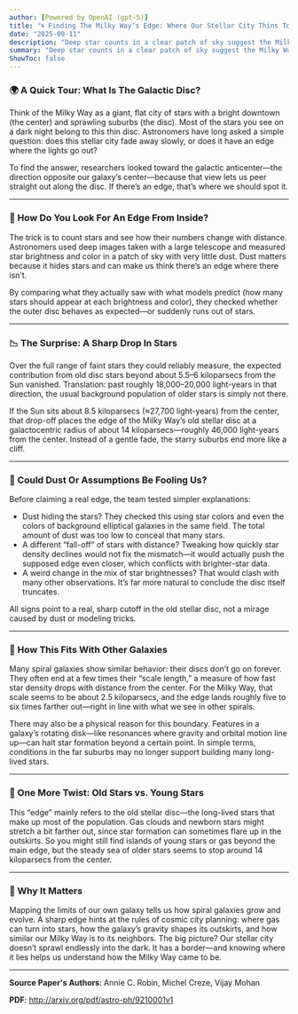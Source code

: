 ```yaml
---
author: [Powered by OpenAI (gpt-5)]
title: "🌀 Finding The Milky Way’s Edge: Where Our Stellar City Thins To Nothing"
date: "2025-09-11"
description: "Deep star counts in a clear patch of sky suggest the Milky Way’s old stellar disc ends more sharply than you might think"
summary: "Deep star counts in a clear patch of sky suggest the Milky Way’s old stellar disc ends more sharply than you might think"
ShowToc: false
---
```


### 🌍 A Quick Tour: What Is The Galactic Disc?

Think of the Milky Way as a giant, flat city of stars with a bright downtown (the center) and sprawling suburbs (the disc). Most of the stars you see on a dark night belong to this thin disc. Astronomers have long asked a simple question: does this stellar city fade away slowly, or does it have an edge where the lights go out?

To find the answer, researchers looked toward the galactic anticenter—the direction opposite our galaxy’s center—because that view lets us peer straight out along the disc. If there’s an edge, that’s where we should spot it.

---

### 🔭 How Do You Look For An Edge From Inside?

The trick is to count stars and see how their numbers change with distance. Astronomers used deep images taken with a large telescope and measured star brightness and color in a patch of sky with very little dust. Dust matters because it hides stars and can make us think there’s an edge where there isn’t.

By comparing what they actually saw with what models predict (how many stars should appear at each brightness and color), they checked whether the outer disc behaves as expected—or suddenly runs out of stars.

---

### 📉 The Surprise: A Sharp Drop In Stars

Over the full range of faint stars they could reliably measure, the expected contribution from old disc stars beyond about 5.5–6 kiloparsecs from the Sun vanished. Translation: past roughly 18,000–20,000 light-years in that direction, the usual background population of older stars is simply not there.

If the Sun sits about 8.5 kiloparsecs (≈27,700 light-years) from the center, that drop-off places the edge of the Milky Way’s old stellar disc at a galactocentric radius of about 14 kiloparsecs—roughly 46,000 light-years from the center. Instead of a gentle fade, the starry suburbs end more like a cliff.

---

### 🧪 Could Dust Or Assumptions Be Fooling Us?

Before claiming a real edge, the team tested simpler explanations:

- Dust hiding the stars? They checked this using star colors and even the colors of background elliptical galaxies in the same field. The total amount of dust was too low to conceal that many stars.
- A different “fall-off” of stars with distance? Tweaking how quickly star density declines would not fix the mismatch—it would actually push the supposed edge even closer, which conflicts with brighter-star data.
- A weird change in the mix of star brightnesses? That would clash with many other observations. It’s far more natural to conclude the disc itself truncates.

All signs point to a real, sharp cutoff in the old stellar disc, not a mirage caused by dust or modeling tricks.

---

### 🌌 How This Fits With Other Galaxies

Many spiral galaxies show similar behavior: their discs don’t go on forever. They often end at a few times their “scale length,” a measure of how fast star density drops with distance from the center. For the Milky Way, that scale seems to be about 2.5 kiloparsecs, and the edge lands roughly five to six times farther out—right in line with what we see in other spirals.

There may also be a physical reason for this boundary. Features in a galaxy’s rotating disk—like resonances where gravity and orbital motion line up—can halt star formation beyond a certain point. In simple terms, conditions in the far suburbs may no longer support building many long-lived stars.

---

### 🌟 One More Twist: Old Stars vs. Young Stars

This “edge” mainly refers to the old stellar disc—the long-lived stars that make up most of the population. Gas clouds and newborn stars might stretch a bit farther out, since star formation can sometimes flare up in the outskirts. So you might still find islands of young stars or gas beyond the main edge, but the steady sea of older stars seems to stop around 14 kiloparsecs from the center.

---

### 🧭 Why It Matters

Mapping the limits of our own galaxy tells us how spiral galaxies grow and evolve. A sharp edge hints at the rules of cosmic city planning: where gas can turn into stars, how the galaxy’s gravity shapes its outskirts, and how similar our Milky Way is to its neighbors. The big picture? Our stellar city doesn’t sprawl endlessly into the dark. It has a border—and knowing where it lies helps us understand how the Milky Way came to be.

---

**Source Paper's Authors**: Annie C. Robin, Michel Creze, Vijay Mohan

**PDF**: http://arxiv.org/pdf/astro-ph/9210001v1